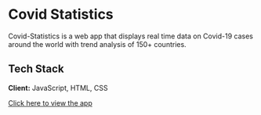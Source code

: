 # Covid Statistics

Covid-Statistics is a web app that displays real time data on Covid-19 cases around the world with trend analysis of 150+ countries.

## Tech Stack

**Client:** JavaScript, HTML, CSS

[Click here to view the app](https://covidvirus-statistics.netlify.app/)
